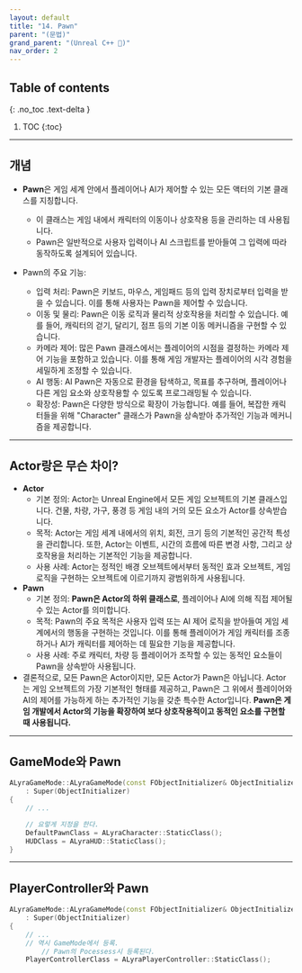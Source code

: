 ```yaml
---
layout: default
title: "14. Pawn"
parent: "(문법)"
grand_parent: "(Unreal C++ 🚀)"
nav_order: 2
---
```


## Table of contents
{: .no_toc .text-delta }

1. TOC
{:toc}

---

## 개념

* **Pawn**은 게임 세계 안에서 플레이어나 AI가 제어할 수 있는 모든 액터의 기본 클래스를 지칭합니다. 
    * 이 클래스는 게임 내에서 캐릭터의 이동이나 상호작용 등을 관리하는 데 사용됩니다. 
    * Pawn은 일반적으로 사용자 입력이나 AI 스크립트를 받아들여 그 입력에 따라 동작하도록 설계되어 있습니다.

* Pawn의 주요 기능:
    * 입력 처리: Pawn은 키보드, 마우스, 게임패드 등의 입력 장치로부터 입력을 받을 수 있습니다. 이를 통해 사용자는 Pawn을 제어할 수 있습니다.
    * 이동 및 물리: Pawn은 이동 로직과 물리적 상호작용을 처리할 수 있습니다. 예를 들어, 캐릭터의 걷기, 달리기, 점프 등의 기본 이동 메커니즘을 구현할 수 있습니다.
    * 카메라 제어: 많은 Pawn 클래스에서는 플레이어의 시점을 결정하는 카메라 제어 기능을 포함하고 있습니다. 이를 통해 게임 개발자는 플레이어의 시각 경험을 세밀하게 조정할 수 있습니다.
    * AI 행동: AI Pawn은 자동으로 환경을 탐색하고, 목표를 추구하며, 플레이어나 다른 게임 요소와 상호작용할 수 있도록 프로그래밍될 수 있습니다.
    * 확장성: Pawn은 다양한 방식으로 확장이 가능합니다. 예를 들어, 복잡한 캐릭터들을 위해 "Character" 클래스가 Pawn을 상속받아 추가적인 기능과 메커니즘을 제공합니다.

---

## Actor랑은 무슨 차이?

* **Actor**
    * 기본 정의: Actor는 Unreal Engine에서 모든 게임 오브젝트의 기본 클래스입니다. 건물, 차량, 가구, 풍경 등 게임 내의 거의 모든 요소가 Actor를 상속받습니다.
    * 목적: Actor는 게임 세계 내에서의 위치, 회전, 크기 등의 기본적인 공간적 특성을 관리합니다. 또한, Actor는 이벤트, 시간의 흐름에 따른 변경 사항, 그리고 상호작용을 처리하는 기본적인 기능을 제공합니다.
    * 사용 사례: Actor는 정적인 배경 오브젝트에서부터 동적인 효과 오브젝트, 게임 로직을 구현하는 오브젝트에 이르기까지 광범위하게 사용됩니다.
* **Pawn**
    * 기본 정의: **Pawn은 Actor의 하위 클래스로**, 플레이어나 AI에 의해 직접 제어될 수 있는 Actor를 의미합니다.
    * 목적: Pawn의 주요 목적은 사용자 입력 또는 AI 제어 로직을 받아들여 게임 세계에서의 행동을 구현하는 것입니다. 이를 통해 플레이어가 게임 캐릭터를 조종하거나 AI가 캐릭터를 제어하는 데 필요한 기능을 제공합니다.
    * 사용 사례: 주로 캐릭터, 차량 등 플레이어가 조작할 수 있는 동적인 요소들이 Pawn을 상속받아 사용됩니다.
* 결론적으로, 모든 Pawn은 Actor이지만, 모든 Actor가 Pawn은 아닙니다. Actor는 게임 오브젝트의 가장 기본적인 형태를 제공하고, Pawn은 그 위에서 플레이어와 AI의 제어를 가능하게 하는 추가적인 기능을 갖춘 특수한 Actor입니다. **Pawn은 게임 개발에서 Actor의 기능을 확장하여 보다 상호작용적이고 동적인 요소를 구현할 때 사용됩니다.**

---

## GameMode와 Pawn

```cpp
ALyraGameMode::ALyraGameMode(const FObjectInitializer& ObjectInitializer)
	: Super(ObjectInitializer)
{
    // ...

    // 요렇게 지정을 한다.
	DefaultPawnClass = ALyraCharacter::StaticClass();
	HUDClass = ALyraHUD::StaticClass();
}
```

---

## PlayerController와 Pawn

```cpp
ALyraGameMode::ALyraGameMode(const FObjectInitializer& ObjectInitializer)
	: Super(ObjectInitializer)
{
    // ...
    // 역시 GameMode에서 등록.
        // Pawn의 Pocessess시 등록된다.
	PlayerControllerClass = ALyraPlayerController::StaticClass();
```

